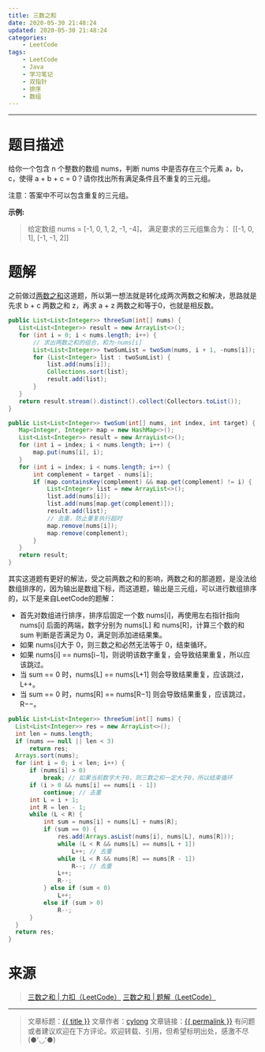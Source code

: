 ```yaml
---
title: 三数之和
date: 2020-05-30 21:48:24
updated: 2020-05-30 21:48:24
categories:
    - LeetCode
tags:
    - LeetCode
    - Java
    - 学习笔记
    - 双指针
    - 排序
    - 数组
---
```

---

# 题目描述

给你一个包含 n 个整数的数组 nums，判断 nums 中是否存在三个元素 a，b，c，使得 a + b + c = 0？请你找出所有满足条件且不重复的三元组。

注意：答案中不可以包含重复的三元组。

**示例:**

> 给定数组 nums = [-1, 0, 1, 2, -1, -4]，
> 满足要求的三元组集合为：
> [[-1, 0, 1], [-1, -1, 2]]

<!-- more -->

# 题解

 之前做过[两数之和][]这道题，所以第一想法就是转化成两次两数之和解决，思路就是先求 b + c 两数之和 z，再求 a + z 两数之和等于0，也就是相反数。

 ```java
 public List<List<Integer>> threeSum(int[] nums) {
    List<List<Integer>> result = new ArrayList<>();
    for (int i = 0; i < nums.length; i++) {
        // 求出两数之和的组合，和为-nums[i]
        List<List<Integer>> twoSumList = twoSum(nums, i + 1, -nums[i]);
        for (List<Integer> list : twoSumList) {
            list.add(nums[i]);
            Collections.sort(list);
            result.add(list);
        }
    }
    return result.stream().distinct().collect(Collectors.toList());
}

public List<List<Integer>> twoSum(int[] nums, int index, int target) {
    Map<Integer, Integer> map = new HashMap<>();
    List<List<Integer>> result = new ArrayList<>();
    for (int i = index; i < nums.length; i++) {
        map.put(nums[i], i);
    }
    for (int i = index; i < nums.length; i++) {
        int complement = target - nums[i];
        if (map.containsKey(complement) && map.get(complement) != i) {
            List<Integer> list = new ArrayList<>();
            list.add(nums[i]);
            list.add(nums[map.get(complement)]);
            result.add(list);
            // 去重，防止重复执行超时
            map.remove(nums[i]);
            map.remove(complement);
        }
    }
    return result;
}
 ```

 其实这道题有更好的解法，受之前两数之和的影响，两数之和的那道题，是没法给数组排序的，因为输出是数组下标，而这道题，输出是三元组，可以进行数组排序的，以下是来自LeetCode的题解：
* 首先对数组进行排序，排序后固定一个数 nums[i]，再使用左右指针指向 nums[i] 后面的两端，数字分别为 nums[L] 和 nums[R]，计算三个数的和 sum 判断是否满足为 0，满足则添加进结果集。
* 如果 nums[i]大于 0，则三数之和必然无法等于 0，结束循环。
* 如果 nums[i] == nums[i−1]，则说明该数字重复，会导致结果重复，所以应该跳过。
* 当 sum == 0 时，nums[L] == nums[L+1] 则会导致结果重复，应该跳过，L++。
* 当 sum == 0 时，nums[R] == nums[R−1] 则会导致结果重复，应该跳过，R−−。

 ```java
public List<List<Integer>> threeSum(int[] nums) {
   List<List<Integer>> res = new ArrayList<>();
   int len = nums.length;
   if (nums == null || len < 3)
       return res;
   Arrays.sort(nums);
   for (int i = 0; i < len; i++) {
       if (nums[i] > 0)
           break; // 如果当前数字大于0，则三数之和一定大于0，所以结束循环
       if (i > 0 && nums[i] == nums[i - 1])
           continue; // 去重
       int L = i + 1;
       int R = len - 1;
       while (L < R) {
           int sum = nums[i] + nums[L] + nums[R];
           if (sum == 0) {
               res.add(Arrays.asList(nums[i], nums[L], nums[R]));
               while (L < R && nums[L] == nums[L + 1])
                   L++; // 去重
               while (L < R && nums[R] == nums[R - 1])
                   R--; // 去重
               L++;
               R--;
           } else if (sum < 0)
               L++;
           else if (sum > 0)
               R--;
       }
   }
   return res;
}
 ```

# 来源

> [三数之和 | 力扣（LeetCode）][1]
> [三数之和 | 题解（LeetCode）][2]

---

> 文章标题：<a href='{{ permalink }}' title='{{ title }}' >{{ title }}</a>
> 文章作者：[cylong](http://www.cylong.com/about/ "cylong")
> 文章链接：<a href='{{ permalink }}' title='{{ title }}' >{{ permalink }}</a>
> 有问题或者建议欢迎在下方评论。欢迎转载、引用，但希望标明出处，感激不尽(●'◡'●)

[两数之和]: https://leetcode-cn.com/problems/two-sum "两数之和 | 力扣（LeetCode）"
[1]: https://leetcode-cn.com/problems/3sum "三数之和 | 力扣（LeetCode）"
[2]: https://leetcode-cn.com/problems/3sum/solution/hua-jie-suan-fa-15-san-shu-zhi-he-by-guanpengchn/ "三数之和 | 题解（LeetCode）"
